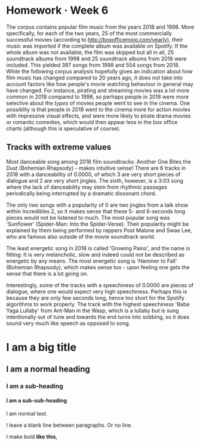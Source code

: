 # Homework · Week 6

The corpus contains popular film music from the years 2018 and 1998. More specifically, for each of the two years, 25 of the most commercially successful movies (according to http://boxofficemojo.com/yearly), their music was imported if the complete album was available on Spotify. If the whole album was not available, the film was skipped but all in all, 25 soundtrack albums from 1998 and 25 soundtrack albums from 2018 were included. This yielded 397 songs from 1998 and 554 songs from 2018. While the following corpus analysis hopefully gives an indication about how film music has changed compared to 20 years ago, it does not take into account factors like how people's movie watching behaviour in general may have changed. For instance, pirating and streaming movies was a lot more common in 2018 compared to 1998, so perhaps people in 2018 were more selective about the *types* of movies people went to see in the cinema. One possiblity is that people in 2018 went to the cinema more for action movies with impressive visual effects, and were more likely to pirate drama movies or romantic comedies, which would then appear less in the box office charts (although this is speculative of course).

## Tracks with extreme values

Most danceable song among 2018 film soundtracks: Another One Bites the Dust (Bohemian Rhapsody) - makes intuitive sense! There are 6 tracks in 2018 with a danceability of 0.0000, of which 3 are very short pieces of dialogue and 2 are very short jingles. The sixth, however, is a 3:03 song where the lack of danceability may stem from rhythmic passages periodically being interrupted by a dramatic dissonant chord.

The only two songs with a popularity of 0 are two jingles from a talk show within Incredibles 2, so it makes sense that these 5- and 6-seconds long pieces would not be listened to much. The most popular song was 'Sunflower' (Spider-Man: Into the Spider-Verse). Their popularity might be explained by them being performed by rappers Post Malone and Swae Lee, who are famous also outside of the movie soundtrack world.

The least energetic song in 2018 is called 'Growing Pains', and the name is fitting: It is very melancholic, slow and indeed could not be described as energetic by any means. The most energetic song is 'Hammer to Fall' (Bohemian Rhapsody), which makes sense too - upon feeling one gets the sense that there is a lot going on.

Interestingly, some of the tracks with a speechiness of 0.0000 are pieces of dialogue, where one would expect very high speechiness. Perhaps this is because they are only few seconds long, hence too short for the Spotify algorithms to work properly. The track with the highest speechiness 'Baba Yaga Lullaby' from Ant-Man in the Wasp, which is a lullaby but is sung intentionally out of tune and towards the end turns into sobbing, so it does sound very much like speech as opposed to song.

# I am a big title

## I am a normal heading

### I am a sub-heading

#### I am a sub-sub-heading

I am normal text.

I leave a blank line between paragraphs.
Or no line.

I make bold **like this**,
